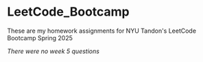 # LeetCode_Bootcamp

These are my homework assignments for NYU Tandon's LeetCode Bootcamp Spring 2025

*There were no week 5 questions*
